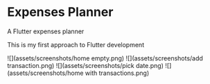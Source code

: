 # Expenses Planner

A Flutter expenses planner

This is my first approach to Flutter development

![](assets/screenshots/home empty.png)
![](assets/screenshots/add transaction.png)
![](assets/screenshots/pick date.png)
![](assets/screenshots/home with transactions.png)
